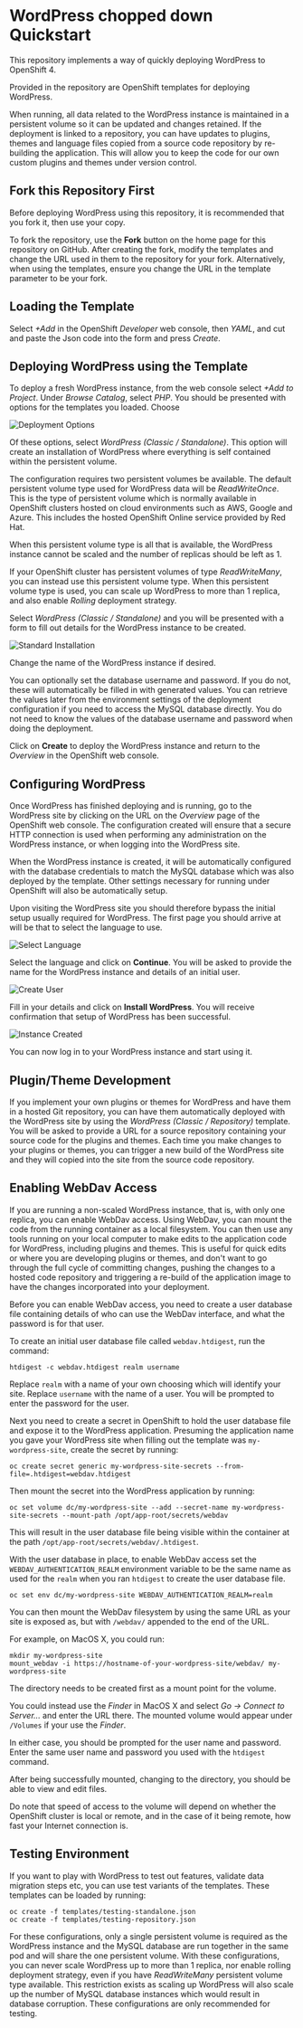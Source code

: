 WordPress chopped down Quickstart
====================

This repository implements a way of quickly deploying WordPress to OpenShift 4.

Provided in the repository are OpenShift templates for deploying WordPress.

When running, all data related to the WordPress instance is maintained in a persistent volume so it can be updated and changes retained. If the deployment is linked to a repository, you can have updates to plugins, themes and language files copied from a source code repository by re-building the application. This will allow you to keep the code for our own custom plugins and themes under version control.

Fork this Repository First
--------------------------

Before deploying WordPress using this repository, it is recommended that you fork it, then use your copy. 

To fork the repository, use the **Fork** button on the home page for this repository on GitHub. After creating the fork, modify the templates and change the URL used in them to the repository for your fork. Alternatively, when using the templates, ensure you change the URL in the template parameter to be your fork.

Loading the Template
---------------------

Select _+Add_ in the OpenShift _Developer_ web console, then _YAML_, and cut and paste the Json code into the form and press _Create_.

Deploying WordPress using the Template
-------------------

To deploy a fresh WordPress instance, from the web console select _+Add to Project_. Under _Browse Catalog_, select _PHP_. You should be presented with options for the templates you loaded. Choose 

![Deployment Options](./screenshots/browse-catalog-wordpress.png)

Of these options, select _WordPress (Classic / Standalone)_. This option will create an installation of WordPress where everything is self contained within the persistent volume.

The configuration requires two persistent volumes be available. The default persistent volume type used for WordPress data will be _ReadWriteOnce_. This is the type of persistent volume which is normally available in OpenShift clusters hosted on cloud environments such as AWS, Google and Azure. This includes the hosted OpenShift Online service provided by Red Hat.

When this persistent volume type is all that is available, the WordPress instance cannot be scaled and the number of replicas should be left as 1.

If your OpenShift cluster has persistent volumes of type _ReadWriteMany_, you can instead use this persistent volume type. When this persistent volume type is used, you can scale up WordPress to more than 1 replica, and also enable _Rolling_ deployment strategy.

Select _WordPress (Classic / Standalone)_ and you will be presented with a form to fill out details for the WordPress instance to be created.

![Standard Installation](./screenshots/wordpress-classic-standalone.png)

Change the name of the WordPress instance if desired.

You can optionally set the database username and password. If you do not, these will automatically be filled in with generated values. You can retrieve the values later from the environment settings of the deployment configuration if you need to access the MySQL database directly. You do not need to know the values of the database username and password when doing the deployment.

Click on **Create** to deploy the WordPress instance and return to the _Overview_ in the OpenShift web console.

Configuring WordPress
---------------------

Once WordPress has finished deploying and is running, go to the WordPress site by clicking on the URL on the _Overview_ page of the OpenShift web console. The configuration created will ensure that a secure HTTP connection is used when performing any administration on the WordPress instance, or when logging into the WordPress site.

When the WordPress instance is created, it will be automatically configured with the database credentials to match the MySQL database which was also deployed by the template. Other settings necessary for running under OpenShift will also be automatically setup.

Upon visiting the WordPress site you should therefore bypass the initial setup usually required for WordPress. The first page you should arrive at will be that to select the language to use.

![Select Language](./screenshots/wordpress-select-language.png)

Select the language and click on **Continue**. You will be asked to provide the name for the WordPress instance and details of an initial user.

![Create User](./screenshots/wordpress-create-user.png)

Fill in your details and click on **Install WordPress**. You will receive confirmation that setup of WordPress has been successful.

![Instance Created](./screenshots/wordpress-instance-created.png)

You can now log in to your WordPress instance and start using it.

Plugin/Theme Development
------------------------

If you implement your own plugins or themes for WordPress and have them in a hosted Git repository, you can have them automatically deployed with the WordPress site by using the _WordPress (Classic / Repository)_ template. You will be asked to provide a URL for a source repository containing your source code for the plugins and themes. Each time you make changes to your plugins or themes, you can trigger a new build of the WordPress site and they will copied into the site from the source code repository.

Enabling WebDav Access
----------------------

If you are running a non-scaled WordPress instance, that is, with only one replica, you can enable WebDav access. Using WebDav, you can mount the code from the running container as a local filesystem. You can then use any tools running on your local computer to make edits to the application code for WordPress, including plugins and themes. This is useful for quick edits or where you are developing plugins or themes, and don't want to go through the full cycle of committing changes, pushing the changes to a hosted code repository and triggering a re-build of the application image to have the changes incorporated into your deployment.

Before you can enable WebDav access, you need to create a user database file containing details of who can use the WebDav interface, and what the password is for that user.

To create an initial user database file called ``webdav.htdigest``, run the command:

```
htdigest -c webdav.htdigest realm username
```

Replace ``realm`` with a name of your own choosing which will identify your site. Replace ``username`` with the name of a user. You will be prompted to enter the password for the user.

Next you need to create a secret in OpenShift to hold the user database file and expose it to the WordPress application. Presuming the application name you gave your WordPress site when filling out the template was ``my-wordpress-site``, create the secret by running:

```
oc create secret generic my-wordpress-site-secrets --from-file=.htdigest=webdav.htdigest
```

Then mount the secret into the WordPress application by running:

```
oc set volume dc/my-wordpress-site --add --secret-name my-wordpress-site-secrets --mount-path /opt/app-root/secrets/webdav
```

This will result in the user database file being visible within the container at the path ``/opt/app-root/secrets/webdav/.htdigest``.

With the user database in place, to enable WebDav access set the ``WEBDAV_AUTHENTICATION_REALM`` environment variable to be the same name as used for the ``realm`` when you ran ``htdigest`` to create the user database file.

```
oc set env dc/my-wordpress-site WEBDAV_AUTHENTICATION_REALM=realm
```

You can then mount the WebDav filesystem by using the same URL as your site is exposed as, but with ``/webdav/`` appended to the end of the URL.

For example, on MacOS X, you could run:

```
mkdir my-wordpress-site
mount_webdav -i https://hostname-of-your-wordpress-site/webdav/ my-wordpress-site
```

The directory needs to be created first as a mount point for the volume.

You could instead use the _Finder_ in MacOS X and select _Go -> Connect to Server..._ and enter the URL there. The mounted volume would appear under ``/Volumes`` if your use the _Finder_.

In either case, you should be prompted for the user name and password. Enter the same user name and password you used with the ``htdigest`` command.

After being successfully mounted, changing to the directory, you should be able to view and edit files.

Do note that speed of access to the volume will depend on whether the OpenShift cluster is local or remote, and in the case of it being remote, how fast your Internet connection is.

Testing Environment
-------------------

If you want to play with WordPress to test out features, validate data migration steps etc, you can use test variants of the templates. These templates can be loaded by running:

```
oc create -f templates/testing-standalone.json
oc create -f templates/testing-repository.json
```

For these configurations, only a single persistent volume is required as the WordPress instance and the MySQL database are run together in the same pod and will share the one persistent volume. With these configurations, you can never scale WordPress up to more than 1 replica, nor enable rolling deployment strategy, even if you have _ReadWriteMany_ persistent volume type available. This restriction exists as scaling up WordPress will also scale up the number of MySQL database instances which would result in database corruption. These configurations are only recommended for testing.

